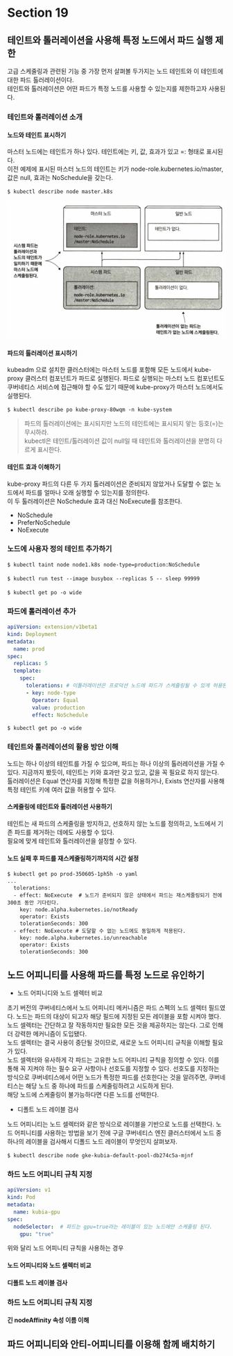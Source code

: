 # Section 19

## 테인트와 톨러레이션을 사용해 특정 노드에서 파드 실행 제한 

고급 스케줄링과 관련된 기능 중 가장 먼저 살펴볼 두가지는 노드 테인트와 이 테인트에 대한 파드 톨러레이션이다.  
테인트와 톨러레이션은 어떤 파드가 특정 노드를 사용할 수 있는지를 제한하고자 사용된다. 

### 테인트와 톨러레이션 소개 

#### 노드와 테인트 표시하기 

마스터 노드에는 테인트가 하나 있다. 테인트에는 키, 값, 효과가 있고 <key>=<value>:<effect> 형태로 표시된다.  
이전 예제에 표시된 마스터 노드의 테인트는 키가 node-role.kubernetes.io/master, 값은 null, 효과는 NoSchedule을 갖는다. 

```shell
$ kubectl describe node master.k8s 
```

![](https://github.com/keepinmindsh/lines_kubernetes/blob/main/assets/k8s_taint_001.png)

#### 파드의 톨러레이션 표시하기 

kubeadm 으로 설치한 클러스터에는 마스터 노드를 포함해 모든 노드에서 kube-proxy 클러스터 컴포넌트가 파드로 실행된다. 
파드로 실행되는 마스터 노드 컴포넌트도 쿠버네티스 서비스에 접근해야 할 수도 있기 때문에 kube-proxy가 마스터 노드에서도 실행된다. 

```shell
$ kubectl describe po kube-proxy-80wqm -n kube-system 
```

> 파드의 톨러레이션에는 표시되지만 노드의 테인트에는 표시되지 앟는 등호(=)는 무시하라.  
> kubectl은 테인트/톨러레이션 값이 null일 때 테인트와 톨러레이션을 분명히 다르게 표시한다. 

#### 테인트 효과 이해하기 

kube-proxy 파드의 다른 두 가지 톨러레이션은 준비되지 않았거나 도달할 수 없는 노드에서 파드를 얼마나 오래 실행할 수 있는지를 정의한다.   
이 두 톨러레이션은 NoSchedule 효과 대신 NoExecute를 참조한다. 

- NoSchedule 
- PreferNoSchedule 
- NoExecute 

### 노드에 사용자 정의 테인트 추가하기 

```shell
$ kubectl taint node node1.k8s node-type=production:NoSchedule 

$ kubectl run test --image busybox --replicas 5 -- sleep 99999

$ kubectl get po -o wide 
```

### 파드에 톨러레이션 추가 

```yaml
apiVersion: extension/v1beta1 
kind: Deployment 
metadata: 
  name: prod 
spec: 
  replicas: 5
  template: 
    spec:  
      tolerations: # 이톨러레이션은 프로덕션 노드에 파드가 스케쥴링될 수 있게 허용된다. 
      - key: node-type 
        Operator: Equal 
        value: production 
        effect: NoSchedule
```

```shell 
$ kubectl get po -o wide 
```

### 테인트와 톨러레이션의 활용 방안 이해 

노드는 하나 이상의 테인트를 가질 수 있으며, 파드는 하나 이상의 톨러레이션을 가질 수 있다. 지금까지 봤듯이, 테인트는 키와 효과만 갖고 있고, 값을 꼭 필요로 하지 않는다.  
톨러레이션은 Equal 연산자를 지정해 특정한 값을 허용하거나, Exists 연산자를 사용해 특정 테인트 키에 여러 값을 허용할 수 있다. 

#### 스케줄링에 테인트와 톨러레이션 사용하기 

테인트는 새 파드의 스케줄링을 방지하고, 선호하지 않는 노드를 정의하고, 노드에서 기존 파드를 제거하는 데에도 사용할 수 있다.  
필요에 맞게 테인트와 톨러레이션을 설정할 수 있다. 

#### 노드 실패 후 파드를 재스케줄링하기까지의 시간 설정 

```shell
$ kubectl get po prod-350605-1ph5h -o yaml 
... 
  tolerations:
  - effect: NoExecute  # 노드가 준비되지 않은 상태에서 파드는 재스케줄링되기 전에 300초 동안 기다린다. 
    key: node.alpha.kubernetes.io/notReady 
    operator: Exists 
    tolerationSeconds: 300 
  - effect: NoExecute # 도달할 수 없는 노드에도 동일하게 적용된다. 
    key: node.alpha.kubernetes.io/unreachable 
    operator: Exists 
    tolerationSeconds: 300
```

## 노드 어피니티를 사용해 파드를 특정 노드로 유인하기 

- 노드 어피니디와 노드 셀렉터 비교

초기 버전의 쿠버네티스에서 노드 어피니티 메커니즘은 파드 스펙의 노드 셀렉터 필드였다. 노드는 파드의 대상이 되고자 해당 필드에 지정된 모든 레이블을 포함 시켜야 했다. 
노드 셀렉터는 간단하고 잘 작동하지만 필요한 모든 것을 제공하지는 않는다. 그로 인해 더 강력한 메커니즘이 도입됐다.   
노드 셀렉터는 결국 사용이 중단될 것이므로, 새로운 노드 어피니티 규칙을 이해할 필요가 있다.  
노드 셀렉터와 유사하게 각 파드는 고유한 노드 어피니티 규칙을 정의할 수 있다. 이를 통해 꼭 지켜야 하는 필수 요구 사항이나 선호도를 지정할 수 있다. 
선호도를 지정하는 방식으로 쿠버네티스에서 어떤 노드가 특정한 파드를 선호한다는 것을 알려주면, 쿠버네티스는 해당 노드 중 하나에 파드를 스케줄링하려고 시도하게 된다.  
해당 노드에 스케줄링이 불가능하다면 다른 노드를 선택한다.  

- 디폴트 노드 레이블 검사 

노드 어피니티는 노드 셀렉터와 같은 방식으로 레이블을 기반으로 노드를 선택한다. 노드 어피니티를 사용하는 방법을 보기 전에 구글 쿠버네티스 엔진 클러스터에서 노드 중 하나의 레이블을 검사해서 
디폴드 노드 레이블이 무엇인지 살펴보자.  

```shell
$ kubectl describe node gke-kubia-default-pool-db274c5a-mjnf 
```

### 하드 노드 어피니티 규칙 지정 

```yaml
apiVersion: v1 
kind: Pod 
metadata: 
  name: kubia-gpu 
spec: 
  nodeSelector:  # 파드는 gpu=true라는 레이블이 있는 노드에만 스케줄링 된다.  
    gpu: "true"
```

위와 달리 노드 어피니티 규칙을 사용하는 경우 

#### 노드 어피니티와 노드 셀렉터 비교 
#### 디폴트 노드 레이블 검사  

### 하드 노드 어피니티 규칙 지정 

#### 긴 nodeAffinity 속성 이름 이해 

## 파드 어피니티와 안티-어피니티를 이용해 함께 배치하기 